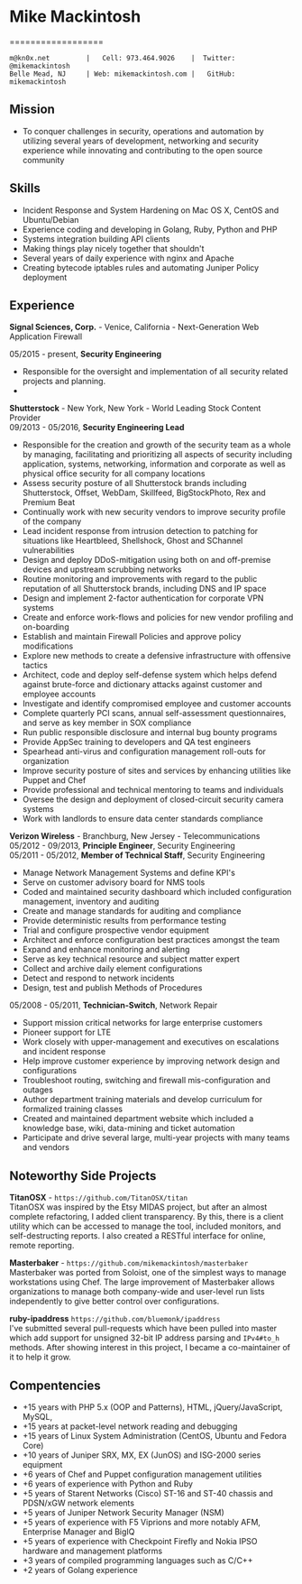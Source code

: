 # Mike Mackintosh
==================

    m@kn0x.net         |   Cell: 973.464.9026    |  Twitter: @mikemackintosh 
    Belle Mead, NJ     | Web: mikemackintosh.com |   GitHub: mikemackintosh

## Mission

  * To conquer challenges in security, operations and automation by utilizing several years of development, networking and security experience while innovating and contributing to the open source community

## Skills

  * Incident Response and System Hardening on Mac OS X, CentOS and Ubuntu/Debian
  * Experience coding and developing in Golang, Ruby, Python and PHP
  * Systems integration building API clients
  * Making things play nicely together that shouldn't
  * Several years of daily experience with nginx and Apache
  * Creating bytecode iptables rules and automating Juniper Policy deployment

## Experience

**Signal Sciences, Corp.** - Venice, California - Next-Generation Web Application Firewall

05/2015 - present, **Security Engineering**

 * Responsible for the oversight and implementation of all security related projects and planning.
 * 
 

**Shutterstock** - New York, New York - World Leading Stock Content Provider    
09/2013 - 05/2016,  **Security Engineering Lead**

 * Responsible for the creation and growth of the security team as a whole by managing, facilitating and prioritizing all aspects of security including application, systems, networking, information and corporate as well as physical office security for all company locations
 * Assess security posture of all Shutterstock brands including Shutterstock, Offset, WebDam, Skillfeed, BigStockPhoto, Rex and Premium Beat
 * Continually work with new security vendors to improve security profile of the company
 * Lead incident response from intrusion detection to patching for situations like Heartbleed, Shellshock, Ghost and SChannel vulnerabilities
 * Design and deploy DDoS-mitigation using both on and off-premise devices and upstream scrubbing networks
 * Routine monitoring and improvements with regard to the public reputation of all Shutterstock brands, including DNS and IP space
 * Design and implement 2-factor authentication for corporate VPN systems
 * Create and enforce work-flows and policies for new vendor profiling and on-boarding
 * Establish and maintain Firewall Policies and approve policy modifications
 * Explore new methods to create a defensive infrastructure with offensive tactics
 * Architect, code and deploy self-defense system which helps defend against brute-force and dictionary attacks against customer and employee accounts
 * Investigate and identify compromised employee and customer accounts
 * Complete quarterly PCI scans, annual self-assessment questionnaires, and serve as key member in SOX compliance
 * Run public responsible disclosure and internal bug bounty programs
 * Provide AppSec training to developers and QA test engineers
 * Spearhead anti-virus and configuration management roll-outs for organization
 * Improve security posture of sites and services by enhancing utilities like Puppet and Chef
 * Provide professional and technical mentoring to teams and individuals
 * Oversee the design and deployment of closed-circuit security camera systems
 * Work with landlords to ensure data center standards compliance


**Verizon Wireless** - Branchburg, New Jersey - Telecommunications    
05/2012 - 09/2013,  **Principle Engineer**, Security Engineering    
05/2011 - 05/2012,  **Member of Technical Staff**, Security Engineering

 * Manage Network Management Systems and define KPI's
 * Serve on customer advisory board for NMS tools
 * Coded and maintained security dashboard which included configuration management, inventory and auditing
 * Create and manage standards for auditing and compliance
 * Provide deterministic results from performance testing
 * Trial and configure prospective vendor equipment
 * Architect and enforce configuration best practices amongst the team
 * Expand and enhance monitoring and alerting
 * Serve as key technical resource and subject matter expert
 * Collect and archive daily element configurations
 * Detect and respond to network incidents
 * Design, test and publish Methods of Procedures

05/2008 - 05/2011,  **Technician-Switch**, Network Repair

  * Support mission critical networks for large enterprise customers
  * Pioneer support for LTE 
  * Work closely with upper-management and executives on escalations and incident response
  * Help improve customer experience by improving network design and configurations
  * Troubleshoot routing, switching and firewall mis-configuration and outages
  * Author department training materials and develop curriculum for formalized training classes
  * Created and maintained department website which included a knowledge base, wiki, data-mining and ticket automation
  * Participate and drive several large, multi-year projects with many teams and vendors


## Noteworthy Side Projects

**TitanOSX** - `https://github.com/TitanOSX/titan`  
TitanOSX was inspired by the Etsy MIDAS project, but after an almost complete refactoring, I added client transparency. By this, there is a client utility which can be accessed to manage the tool, included monitors, and self-destructing reports. I also created a RESTful interface for online, remote reporting.

**Masterbaker** - `https://github.com/mikemackintosh/masterbaker`  
Masterbaker was ported from Soloist, one of the simplest ways to manage workstations using Chef. The large improvement of Masterbaker allows organizations to manage both company-wide and user-level run lists independently to give better control over configurations.

**ruby-ipaddress** `https://github.com/bluemonk/ipaddress`    
I've submitted several pull-requests which have been pulled into master which add support for unsigned 32-bit IP address parsing and `IPv4#to_h` methods. After showing interest in this project, I became a co-maintainer of it to help it grow.

## Compentencies

 - +15 years with PHP 5.x (OOP and Patterns), HTML, jQuery/JavaScript, MySQL, 
 - +15 years at packet-level network reading and debugging
 - +15 years of Linux System Administration (CentOS, Ubuntu and Fedora Core)
 - +10 years of Juniper SRX, MX, EX (JunOS) and ISG-2000 series equipment
 - +6 years of Chef and Puppet configuration management utilities
 - +6 years of experience with Python and Ruby
 - +5 years of Starent Networks (Cisco) ST-16 and ST-40 chassis and PDSN/xGW network elements
 - +5 years of Juniper Network Security Manager (NSM)
 - +5 years of experience with F5 Viprions and more notably AFM, Enterprise Manager and BigIQ
 - +5 years of experience with Checkpoint Firefly and Nokia IPSO hardware and management platforms
 - +3 years of compiled programming languages such as C/C++ 
 - +2 years of Golang experience
